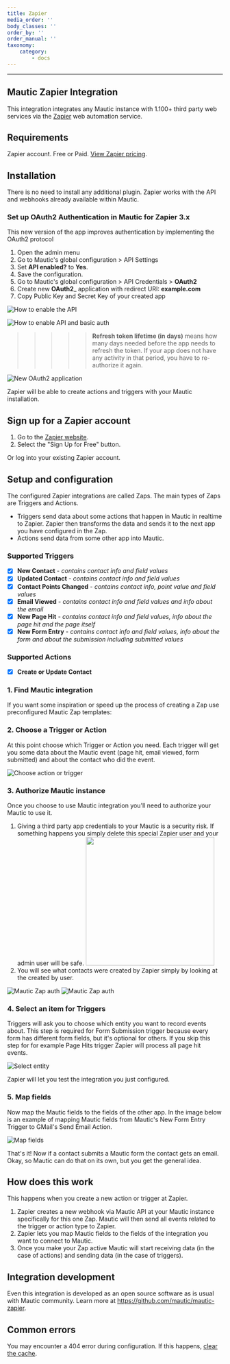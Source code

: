 ```yaml
---
title: Zapier
media_order: ''
body_classes: ''
order_by: ''
order_manual: ''
taxonomy:
    category:
        - docs
---
```


-------------------

## Mautic Zapier Integration

This integration integrates any Mautic instance with 1.100+ third party web services via the [Zapier][zapier] web automation service.

## Requirements

Zapier account. Free or Paid. [View Zapier pricing][zapier-pricing].

## Installation

There is no need to install any additional plugin. Zapier works with the API and webhooks already available within Mautic.

### Set up OAuth2 Authentication in Mautic for Zapier 3.x

This new version of the app improves authentication by implementing the OAuth2 protocol

1. Open the admin menu
2. Go to Mautic's global configuration > API Settings
3. Set __API enabled?__ to __Yes__.
4. Save the configuration.
5. Go to Mautic's global configuration > API Credentials > __OAuth2__
6. Create new __OAuth2___ application with redirect URI: __example.com__
7. Copy Public Key and Secret Key of your created app

![How to enable the API](https://user-images.githubusercontent.com/462477/74520415-cc616b00-4f17-11ea-8dbe-f6dd8a0a6cfc.png)


![How to enable API and basic auth](https://www.mautic.org/wp-content/uploads/2018/02/enable-api.png)	

>>>>>**Refresh token lifetime (in days)**  means how many days needed before the app needs to refresh the token. If your app does not have any activity in that period, you have to re-authorize it again. 

![New OAuth2 application](https://user-images.githubusercontent.com/462477/74520342-a1771700-4f17-11ea-866f-5be1c895f0f9.png)

Zapier will be able to create actions and triggers with your Mautic installation.

## Sign up for a Zapier account

1. Go to the [Zapier website][zapier].
2. Select the "Sign Up for Free" button.

Or log into your existing Zapier account.

## Setup and configuration

The configured Zapier integrations are called Zaps. The main types of Zaps are Triggers and Actions.

- Triggers send data about some actions that happen in Mautic in realtime to Zapier. Zapier then transforms the data and sends it to the next app you have configured in the Zap.
- Actions send data from some other app into Mautic.

### Supported Triggers
- [x] **New Contact** - _contains contact info and field values_
- [x] **Updated Contact** - _contains contact info and field values_
- [x] **Contact Points Changed** - _contains contact info, point value and field values_
- [x] **Email Viewed** - _contains contact info and field values and info about the email_
- [x] **New Page Hit** - _contains contact info and field values, info about the page hit and the page itself_
- [x] **New Form Entry** - _contains contact info and field values, info about the form and about the submission including submitted values_

### Supported Actions
- [x] **Create or Update Contact**

### 1. Find Mautic integration

If you want some inspiration or speed up the process of creating a Zap use preconfigured Mautic Zap templates:
<div id="zapier-widget"></div>
<script src="https://zapier.com/apps/embed/widget.js?services=mautic&html_id=zapier-widget"></script>

### 2. Choose a Trigger or Action

At this point choose which Trigger or Action you need. Each trigger will get you some data about the Mautic event (page hit, email viewed, form submitted) and about the contact who did the event.

![Choose action or trigger](trigger-or-action.png)

### 3. Authorize Mautic instance

Once you choose to use Mautic integration you'll need to authorize your Mautic to use it.

1. Giving a third party app credentials to your Mautic is a security risk. If something happens you simply delete this special Zapier user and your admin user will be safe.	<img src="https://user-images.githubusercontent.com/462477/74520761-848f1380-4f18-11ea-82be-152c00020995.PNG" width="300"> 
2. You will see what contacts were created by Zapier simply by looking at the created by user.	


![Mautic Zap auth](https://www.mautic.org/wp-content/uploads/2018/02/zapier-auth.png)	![Mautic Zap auth](https://user-images.githubusercontent.com/462477/74520761-848f1380-4f18-11ea-82be-152c00020995.PNG)

### 4. Select an item for Triggers

Triggers will ask you to choose which entity you want to record events about. This step is required for Form Submission trigger because every form has different form fields, but it's optional for others. If you skip this step for for example Page Hits trigger Zapier will process all page hit events.

![Select entity](select-entity.png)

Zapier will let you test the integration you just configured.

### 5. Map fields

Now map the Mautic fields to the fields of the other app. In the image below is an example of mapping Mautic fields from Mautic's New Form Entry Trigger to GMail's Send Email Action.

![Map fields](map-fields.png)

That's it! Now if a contact submits a Mautic form the contact gets an email. Okay, so Mautic can do that on its own, but you get the general idea.

## How does this work

This happens when you create a new action or trigger at Zapier.

1. Zapier creates a new webhook via Mautic API at your Mautic instance specifically for this one Zap. Mautic will then send all events related to the trigger or action type to Zapier.
2. Zapier lets you map Mautic fields to the fields of the integration you want to connect to Mautic.
3. Once you make your Zap active Mautic will start receiving data (in the case of actions) and sending data (in the case of triggers).

## Integration development

Even this integration is developed as an open source software as is usual with Mautic community. Learn more at https://github.com/mautic/mautic-zapier.

## Common errors

You may encounter a 404 error during configuration. If this happens, [clear the cache][clear-cache].

[clear-cache]: </troubleshooting#1-clear-the-cache>
[zapier]: <https://zapier.com>
[zapier-pricing]: <https://zapier.com/pricing/>
